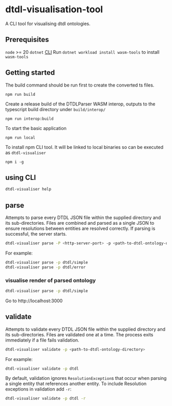 # dtdl-visualisation-tool

A CLI tool for visualising dtdl ontologies.

## Prerequisites

`node` >= 20
`dotnet` [CLI](https://learn.microsoft.com/en-us/dotnet/core/install/)
Run `dotnet workload install wasm-tools` to install `wasm-tools`

## Getting started

The build command should be run first to create the converted ts files.

```shell
npm run build
```

Create a release build of the DTDLParser WASM interop, outputs to the typescript build directory under `build/interop/`

```shell
npm run interop:build
```

To start the basic application

```shell
npm run local
```

To install npm CLI tool. It will be linked to local binaries so can be executed as `dtdl-visualiser`

```shell
npm i -g
```

## using CLI

```sh
dtdl-visualiser help
```

## parse

Attempts to parse every DTDL JSON file within the supplied directory and its sub-directories. Files are combined and parsed as a single JSON to ensure resolutions between entities are resolved correctly. If parsing is successful, the server starts.

```sh
dtdl-visualiser parse -P <http-server-port> -p <path-to-dtdl-ontology-directory>
```

For example:

```sh
dtdl-visualiser parse -p dtdl/simple
dtdl-visualiser parse -p dtdl/error
```

### visualise render of parsed ontology

```sh
dtdl-visualiser parse -p dtdl/simple
```
Go to http://localhost:3000

## validate

Attempts to validate every DTDL JSON file within the supplied directory and its sub-directories. Files are validated one at a time. The process exits immediately if a file fails validation.

```sh
dtdl-visualiser validate -p <path-to-dtdl-ontology-directory>
```

For example:

```sh
dtdl-visualiser validate -p dtdl
```

By default, validation ignores `ResolutionException`s that occur when parsing a single entity that references another entity. To include Resolution exceptions in validation add `-r`:

```sh
dtdl-visualiser validate -p dtdl -r
```
